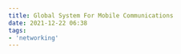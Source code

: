 ```yaml
---
title: Global System For Mobile Communications
date: 2021-12-22 06:38
tags:
- 'networking'
---
```



